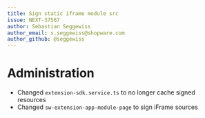 ```yaml
---
title: Sign static iframe module src
issue: NEXT-37567
author: Sebastian Seggewiss
author_email: s.seggewiss@shopware.com
author_github: @seggewiss
---
```

# Administration
* Changed `extension-sdk.service.ts` to no longer cache signed resources
* Changed `sw-extension-app-module-page` to sign iFrame sources
